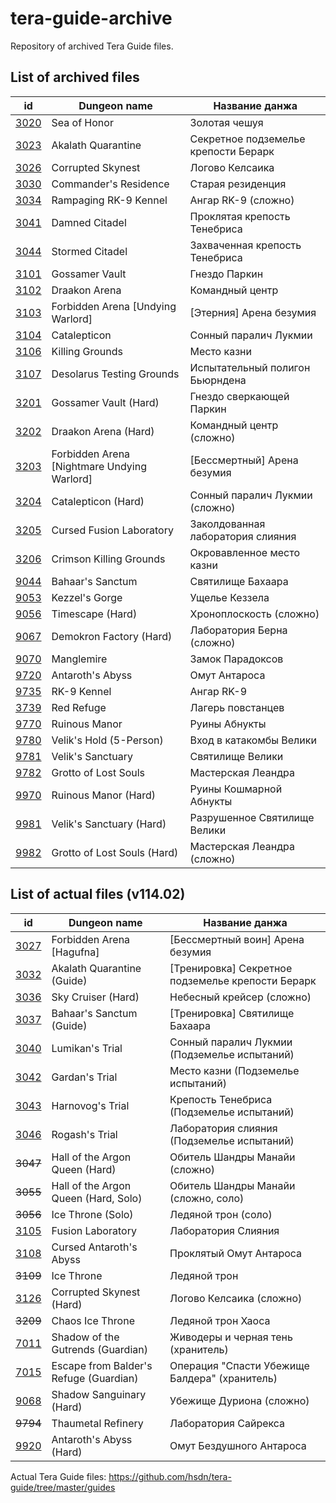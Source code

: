 # tera-guide-archive

Repository of archived Tera Guide files.

## List of archived files

id | Dungeon name | Название данжа
--- | --- | ---
[3020](/guides/3020.js) | Sea of Honor | Золотая чешуя
[3023](/guides/3023.js) | Akalath Quarantine | Секретное подземелье крепости Берарк
[3026](/guides/3026.js) | Corrupted Skynest | Логово Келсаика
[3030](/guides/3030.js) | Commander's Residence | Старая резиденция
[3034](/guides/3034.js) | Rampaging RK-9 Kennel | Ангар RK-9 (сложно)
[3041](/guides/3041.js) | Damned Citadel | Проклятая крепость Тенебриса
[3044](/guides/3044.js) | Stormed Citadel | Захваченная крепость Тенебриса
[3101](/guides/3101.js) | Gossamer Vault | Гнездо Паркин
[3102](/guides/3102.js) | Draakon Arena | Командный центр
[3103](/guides/3103.js) | Forbidden Arena [Undying Warlord] | [Этерния] Арена безумия
[3104](/guides/3104.js) | Catalepticon | Сонный паралич Лукмии
[3106](/guides/3106.js) | Killing Grounds | Место казни
[3107](/guides/3107.js) | Desolarus Testing Grounds | Испытательный полигон Бьюрндена
[3201](/guides/3201.js) | Gossamer Vault (Hard) | Гнездо сверкающей Паркин
[3202](/guides/3202.js) | Draakon Arena (Hard) | Командный центр (сложно)
[3203](/guides/3203.js) | Forbidden Arena [Nightmare Undying Warlord] | [Бессмертный] Арена безумия
[3204](/guides/3204.js) | Catalepticon (Hard) | Сонный паралич Лукмии (сложно)
[3205](/guides/3205.js) | Cursed Fusion Laboratory | Заколдованная лаборатория слияния
[3206](/guides/3206.js) | Crimson Killing Grounds | Окровавленное место казни
[9044](/guides/9044.js) | Bahaar's Sanctum | Святилище Бахаара
[9053](/guides/9053.js) | Kezzel's Gorge | Ущелье Кеззела
[9056](/guides/9056.js) | Timescape (Hard) | Хроноплоскость (сложно)
[9067](/guides/9067.js) | Demokron Factory (Hard) | Лаборатория Берна (сложно)
[9070](/guides/9070.js) | Manglemire | Замок Парадоксов
[9720](/guides/9720.js) | Antaroth's Abyss | Омут Антароса
[9735](/guides/9735.js) | RK-9 Kennel | Ангар RK-9
[3739](/guides/3739.js) | Red Refuge | Лагерь повстанцев
[9770](/guides/9770.js) | Ruinous Manor | Руины Абнукты
[9780](/guides/9780.js) | Velik's Hold (5-Person) | Вход в катакомбы Велики
[9781](/guides/9781.js) | Velik's Sanctuary | Святилище Велики
[9782](/guides/9782.js) | Grotto of Lost Souls | Мастерская Леандра
[9970](/guides/9970.js) | Ruinous Manor (Hard) | Руины Кошмарной Абнукты
[9981](/guides/9981.js) | Velik's Sanctuary (Hard) | Разрушенное Святилище Велики
[9982](/guides/9982.js) | Grotto of Lost Souls (Hard) | Мастерская Леандра (сложно)

## List of actual files (v114.02)

id | Dungeon name | Название данжа
--- | --- | ---
[3027](https://github.com/hsdn/tera-guide/blob/master/guides/3027.js) | Forbidden Arena [Hagufna] | [Бессмертный воин] Арена безумия
[3032](https://github.com/hsdn/tera-guide/blob/master/guides/3032.js) | Akalath Quarantine (Guide) | [Тренировка] Секретное подземелье крепости Берарк
[3036](https://github.com/hsdn/tera-guide/blob/master/guides/3036.js) | Sky Cruiser (Hard) | Небесный крейсер (сложно)
[3037](https://github.com/hsdn/tera-guide/blob/master/guides/3037.js) | Bahaar's Sanctum (Guide) | [Тренировка] Святилище Бахаара
[3040](https://github.com/hsdn/tera-guide/blob/master/guides/3040.js) | Lumikan's Trial | Сонный паралич Лукмии (Подземелье испытаний)
[3042](https://github.com/hsdn/tera-guide/blob/master/guides/3042.js) | Gardan's Trial | Место казни (Подземелье испытаний)
[3043](https://github.com/hsdn/tera-guide/blob/master/guides/3043.js) | Harnovog's Trial | Крепость Тенебриса (Подземелье испытаний)
[3046](https://github.com/hsdn/tera-guide/blob/master/guides/3046.js) | Rogash's Trial | Лаборатория слияния (Подземелье испытаний)
~~3047~~ | Hall of the Argon Queen (Hard) | Обитель Шандры Манайи (сложно)
~~3055~~ | Hall of the Argon Queen (Hard, Solo) | Обитель Шандры Манайи (сложно, соло)
~~3056~~ | Ice Throne (Solo) | Ледяной трон (соло)
[3105](https://github.com/hsdn/tera-guide/blob/master/guides/3105.js) | Fusion Laboratory | Лаборатория Слияния
[3108](https://github.com/hsdn/tera-guide/blob/master/guides/3108.js) | Cursed Antaroth's Abyss | Проклятый Омут Антароса
~~3109~~ | Ice Throne | Ледяной трон
[3126](https://github.com/hsdn/tera-guide/blob/master/guides/3126.js) | Corrupted Skynest (Hard) | Логово Келсаика (сложно)
~~3209~~ | Chaos Ice Throne | Ледяной трон Хаоса
[7011](https://github.com/hsdn/tera-guide/blob/master/guides/7011.js) | Shadow of the Gutrends (Guardian) | Живодеры и черная тень (хранитель)
[7015](https://github.com/hsdn/tera-guide/blob/master/guides/7015.js) | Escape from Balder's Refuge (Guardian) | Операция "Спасти Убежище Балдера" (хранитель)
[9068](https://github.com/hsdn/tera-guide/blob/master/guides/9068.js) | Shadow Sanguinary (Hard) | Убежище Дуриона (сложно)
~~9794~~ | Thaumetal Refinery | Лаборатория Сайрекса
[9920](https://github.com/hsdn/tera-guide/blob/master/guides/9920.js) | Antaroth's Abyss (Hard) | Омут Бездушного Антароса

Actual Tera Guide files: https://github.com/hsdn/tera-guide/tree/master/guides
